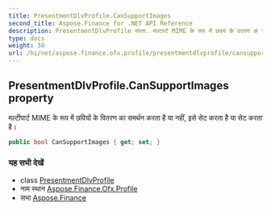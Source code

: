 ```yaml
---
title: PresentmentDlvProfile.CanSupportImages
second_title: Aspose.Finance for .NET API Reference
description: PresentmentDlvProfile संपत्त. मल्टपर्ट MIME के रूप में छवयं के वतरण क समर्थन करत है य नहं इसे सेट करत है य सेट करत है
type: docs
weight: 30
url: /hi/net/aspose.finance.ofx.profile/presentmentdlvprofile/cansupportimages/
---
```

## PresentmentDlvProfile.CanSupportImages property

मल्टीपार्ट MIME के रूप में छवियों के वितरण का समर्थन करता है या नहीं, इसे सेट करता है या सेट करता है।

```csharp
public bool CanSupportImages { get; set; }
```

### यह सभी देखें

* class [PresentmentDlvProfile](../)
* नाम स्थान [Aspose.Finance.Ofx.Profile](../../presentmentdlvprofile/)
* सभा [Aspose.Finance](../../../)


